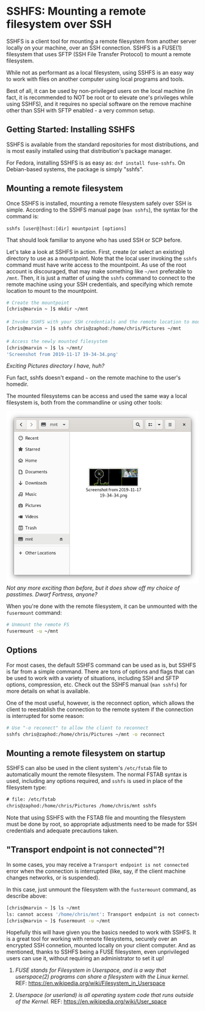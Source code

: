 SSHFS: Mounting a remote filesystem over SSH
============================================

SSHFS is a client tool for mounting a remote filesystem from another server locally on your machine, over an SSH connection.  SSHFS is a FUSE(1) filesystem that uses SFTP (SSH File Transfer Protocol) to mount a remote filesystem.

While not as performant as a local filesystem, using SSHFS is an easy way to work with files on another computer using local programs and tools.

Best of all, it can be used by non-privileged users on the local machine (in fact, it is recommended to NOT be root or to elevate one's privileges while using SSHFS), and it requires no special software on the remove machine other than SSH with SFTP enabled - a very common setup.

Getting Started: Installing SSHFS
---------------------------------

SSHFS is available from the standard repositories for most distributions, and is most easily installed using that distribution's package manager.

For Fedora, installing SSHFS is as easy as: `dnf install fuse-sshfs`.  On Debian-based systems, the package is simply "sshfs".

Mounting a remote filesystem
----------------------------

Once SSHFS is installed, mounting a remote filesystem safely over SSH is simple.  According to the SSHFS manual page (`man sshfs`), the syntax for the command is:

`sshfs [user@]host:[dir] mountpoint [options]`

That should look familiar to anyone who has used SSH or SCP before.

Let's take a look at SSHFS in action.  First, create (or select an existing) directory to use as a mountpoint.  Note that the local user invoking the `sshfs` command must have write access to the mountpoint.  As use of the root account is discouraged, that may make something like `~/mnt` preferable to `/mnt`.  Then, it is just a matter of using the `sshfs` command to connect to the remote machine using your SSH credentials, and specifying which remote location to mount to the mountpoint.

```sh
# Create the mountpoint
[chris@marvin ~ ]$ mkdir ~/mnt

# Invoke SSHFS with your SSH credentials and the remote location to mount
[chris@marvin ~ ]$ sshfs chris@zaphod:/home/chris/Pictures ~/mnt

# Access the newly mounted filesystem
[chris@marvin ~ ]$ ls ~/mnt/
'Screenshot from 2019-11-17 19-34-34.png'
```
_Exciting Pictures directory I have, huh?_


Fun fact, sshfs doesn't expand `~` on the remote machine to the user's homedir.

The mounted filesystems can be access and used the same way a local filesystem is, both from the commandline or using other tools:

![Gnome file browser showing an SSHFS mounted filesystem](images/sshfs_example.png)
_Not any more exciting than before, but it does show off my choice of passtimes.  Dwarf Fortress, anyone?_

When you're done with the remote filesystem, it can be unmounted with the `fusermount` command:

```sh
# Unmount the remote FS
fusermount -u ~/mnt
```

Options
-------

For most cases, the default SSHFS command can be used as is, but SSHFS is far from a simple command.  There are tons of options and flags that can be used to work with a variety of situations, including SSH and SFTP options, compression, etc.  Check out the SSHFS manual (`man sshfs`) for more details on what is available.

One of the most useful, however, is the reconnect option, which allows the client to reestablish the connection to the remote system if the connection is interrupted for some reason:

```sh
# Use "-o reconect" to allow the client to reconnect
sshfs chris@zaphod:/home/chris/Pictures ~/mnt -o reconnect
```

Mounting a remote filesystem on startup
---------------------------------------

SSHFS can also be used in the client system's `/etc/fstab` file to automatically mount the remote filesystem.  The normal FSTAB syntax is used, including any options required, and `sshfs` is used in place of the filesystem type:

```txt
# file: /etc/fstab
chris@zaphod:/home/chris/Pictures /home/chris/mnt sshfs
```

Note that using SSHFS with the FSTAB file and mounting the filesystem must be done by root, so appropriate adjustments need to be made for SSH credentials and adequate precautions taken.

"Transport endpoint is not connected"?!
---------------------------------------

In some cases, you may receive a `Transport endpoint is not connected` error when the connection is interrupted (like, say, if the client machine changes networks, or is suspended).

In this case, just unmount the filesystem with the `fustermount` command, as describe above:

```sh
[chris@marvin ~ ]$ ls ~/mnt
ls: cannot access '/home/chris/mnt': Transport endpoint is not connected
[chris@marvin ~ ]$ fusermount -u ~/mnt
```

Hopefully this will have given you the basics needed to work with SSHFS.  It is a great tool for working with remote filesystems, securely over an encrypted SSH connetion, mounted locally on your client computer.  And as mentioned, thanks to SSHFS being a FUSE filesystem, even unprivileged users can use it, without requiring an administrator to set it up!



1. _FUSE stands for Filesystem in Userspace, and is a way that userspace(2) programs can share a filesystem with the Linux kernel._ REF: https://en.wikipedia.org/wiki/Filesystem_in_Userspace

2. _Userspace (or userland) is all operating system code that runs outside of the Kernel._ REF: https://en.wikipedia.org/wiki/User_space
